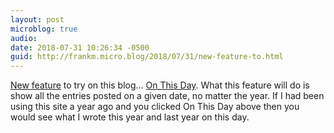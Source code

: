 ```yaml
---
layout: post
microblog: true
audio: 
date: 2018-07-31 10:26:34 -0500
guid: http://frankm.micro.blog/2018/07/31/new-feature-to.html
---
```

[New feature](http://manton.org/2018/07/31/151054.html) to try on this blog... [On This Day](https://github.com/cleverdevil/micromemories). What this feature will do is show all the entries posted on a given date, no matter the year. If I had been using this site a year ago and you clicked On This Day above then you would see what I wrote this year and last year on this day. 
